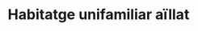---
shortName: habitatge-aillat
title: Habitatge unifamiliar aïllat
location: C/ San Bartolomé, Nº2, Cas Català
startYear: 2022
endYear: 2023
sponsor: Cappuccino
mainImage: 
  url: /single-house/IMG_4847.JPG
  description: ""
images:
  - url: /single-house/IMG_4847.JPG
    description: ""
  - url: /single-house/IMG_20230221_114745.jpg
    description: ""
  - url: /single-house/IMG_20230502_105954.jpg
    description: ""
  - url: /single-house/IMG_20230926_112850.jpg
    description: ""
  - url: /single-house/IMG_20230926_114638.jpg
    description: ""
---
